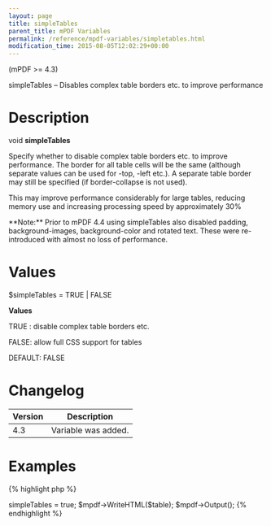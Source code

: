 ```yaml
---
layout: page
title: simpleTables
parent_title: mPDF Variables
permalink: /reference/mpdf-variables/simpletables.html
modification_time: 2015-08-05T12:02:29+00:00
---
```


(mPDF >= 4.3)

simpleTables – Disables complex table borders etc. to improve performance

# Description

void **simpleTables**

Specify whether to disable complex table borders etc. to improve performance. The border for all table cells will be the
same (although separate values can be used for -top, -left etc.). A separate table border may still be specified (if
border-collapse is not used).

This may improve performance considerably for large tables, reducing memory use and increasing processing speed by
approximately 30%

<div class="alert alert-info" role="alert" markdown="1">
	**Note:** Prior to mPDF 4.4 using simpleTables also disabled
	padding, background-images, background-color and rotated text. These were re-introduced with almost no loss of
	performance.
</div>

# Values

<span class="parameter">$simpleTables</span> = <span class="smallblock">TRUE </span>| <span class="smallblock">FALSE</span>

**Values**

<span class="smallblock">TRUE </span>: disable complex table borders etc.

<span class="smallblock">FALSE</span>: allow full CSS support for tables

<span class="smallblock">DEFAULT</span>: <span class="smallblock">FALSE</span>

# Changelog

<table class="table"> <thead>
<tr> <th>Version</th><th>Description</th> </tr>
</thead> <tbody>
<tr>
<td>4.3</td>
<td>Variable was added.</td>
</tr>
</tbody> </table>

# Examples

{% highlight php %}
<?php

// Require composer autoload
require_once __DIR__ . '/vendor/autoload.php';

$mpdf = new \Mpdf\Mpdf();

$mpdf->simpleTables = true;

$mpdf->WriteHTML($table);

$mpdf->Output();
{% endhighlight %}

